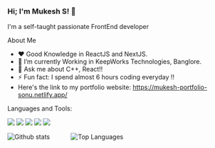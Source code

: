 ### Hi; I'm Mukesh S! 👋
I'm a self-taught passionate FrontEnd developer

About Me

- ❤️ Good Knowledge in ReactJS and NextJS.
- 🌱 I’m currently Working in KeepWorks Technologies, Banglore.
- 💬 Ask me about C++, React!!
- ⚡ Fun fact: I spend almost 6 hours coding everyday !!
- Here's the link to my portfolio website: https://mukesh-portfolio-sonu.netlify.app/

Languages and Tools:


![](https://img.shields.io/badge/-C++-0000ff?logo=C++&logoColor=fff)
![](https://img.shields.io/badge/-HTML-e34f26?logo=html5&logoColor=fff)
![](https://img.shields.io/badge/-CSS-00bfff?logo=css3&logoColor=fff)
![](https://img.shields.io/badge/-JS-ffff00?logo=JavaScript&logoColor=fff)
![](https://img.shields.io/badge/%3CReact%3E-%3CBlue%3E)
<!-- ![](https://img.shields.io/badge/-NODE-00ff00?logo=node.js&logoColor=fff)
![](https://img.shields.io/badge/-mongoDB-fff?logo=MongoDb&logoColor=#00599C) -->


![Github stats](https://github-readme-stats.vercel.app/api?username=MUKESH-SONU&count_private=true&show_icons=true&theme=radical)
&nbsp;&nbsp;&nbsp;&nbsp;&nbsp;&nbsp;&nbsp;&nbsp;&nbsp;&nbsp;
![Top Languages](https://github-readme-stats.vercel.app/api/top-langs/?username=MUKESH-SONU&show_icons=true&theme=radical)


